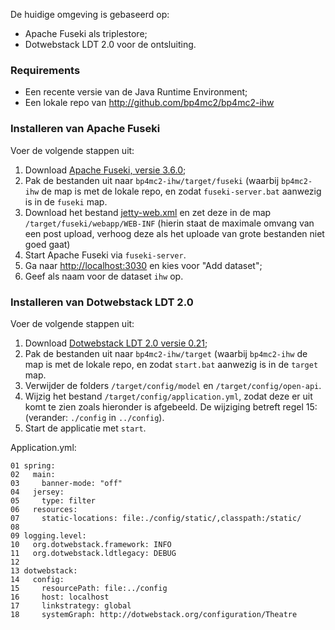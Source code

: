 De huidige omgeving is gebaseerd op:

- Apache Fuseki als triplestore;
- Dotwebstack LDT 2.0 voor de ontsluiting.

### Requirements

- Een recente versie van de Java Runtime Environment;
- Een lokale repo van http://github.com/bp4mc2/bp4mc2-ihw

### Installeren van Apache Fuseki

Voer de volgende stappen uit:

1. Download [Apache Fuseki, versie 3.6.0](http://www-eu.apache.org/dist/jena/binaries/apache-jena-fuseki-3.6.0.zip);
2. Pak de bestanden uit naar `bp4mc2-ihw/target/fuseki` (waarbij `bp4mc2-ihw` de map is met de lokale repo, en zodat `fuseki-server.bat` aanwezig is in de `fuseki` map.
3. Download het bestand [jetty-web.xml](resources/jetty-web.xml) en zet deze in de map `/target/fuseki/webapp/WEB-INF` (hierin staat de maximale omvang van een post upload, verhoog deze als het uploade van grote bestanden niet goed gaat)
4. Start Apache Fuseki via `fuseki-server`.
5. Ga naar [http://localhost:3030](http://localhost:3030) en kies voor "Add dataset";
6. Geef als naam voor de dataset `ihw` op.

### Installeren van Dotwebstack LDT 2.0

Voer de volgende stappen uit:

1. Download [Dotwebstack LDT 2.0 versie 0.21](https://github.com/dotwebstack/dotwebstack-theatre-legacy/releases/download/v0.0.21/dotwebstack-theatre-legacy-0.0.21-distribution.zip);
2. Pak de bestanden uit naar `bp4mc2-ihw/target` (waarbij `bp4mc2-ihw` de map is met de lokale repo, en zodat `start.bat` aanwezig is in de `target` map.
3. Verwijder de folders `/target/config/model` en `/target/config/open-api`.
4. Wijzig het bestand `/target/config/application.yml`, zodat deze er uit komt te zien zoals hieronder is afgebeeld. De wijziging betreft regel 15: (verander: `./config` in `../config`).
5. Start de applicatie met `start`.

Application.yml:

	01 spring:
	02   main:
	03     banner-mode: "off"
	04   jersey:
	05     type: filter
	06   resources:
	07     static-locations: file:./config/static/,classpath:/static/
	08 
	09 logging.level:
	10   org.dotwebstack.framework: INFO
	11   org.dotwebstack.ldtlegacy: DEBUG
	12 
	13 dotwebstack:
	14   config:
	15     resourcePath: file:../config
	16     host: localhost
	17     linkstrategy: global
	18     systemGraph: http://dotwebstack.org/configuration/Theatre
